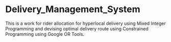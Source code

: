 # Delivery_Management_System
This is a work for rider allocation for hyperlocal delivery using Mixed Integer Programming and devising optimal delivery route using Constrained Programming using Google OR Tools.
